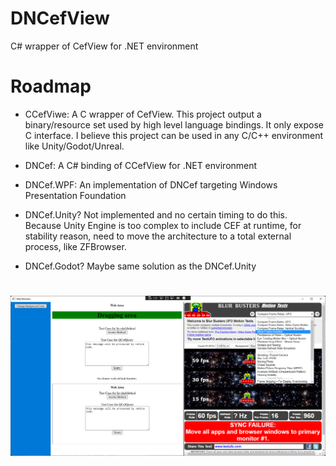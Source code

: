# DNCefView

C# wrapper of CefView for .NET environment

# Roadmap

- CCefViwe: A C wrapper of CefView. This project output a binary/resource set used by high level language bindings. It only expose C interface. I believe this project can be used in any C/C++ environment like Unity/Godot/Unreal.

- DNCef: A C# binding of CCefView for .NET environment

- DNCef.WPF: An implementation of DNCef targeting Windows Presentation Foundation

- DNCef.Unity? Not implemented and no certain timing to do this. Because Unity Engine is too complex to include CEF at runtime, for stability reason, need to move the architecture to a total external process, like ZFBrowser.

- DNCef.Godot? Maybe same solution as the DNCef.Unity

#
![Screenshot](res/Screenshot.png)